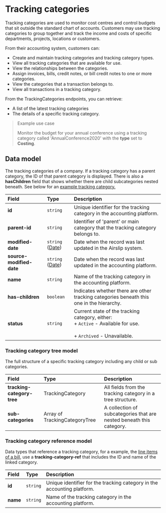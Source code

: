# Tracking categories

<p class="description">Tracking categories are used to monitor cost centres and control budgets that sit outside the standard chart of accounts. Customers may use tracking categories to group together and track the income and costs of specific departments, projects, locations or customers.</p>

From their accounting system, customers can:

- Create and maintain tracking categories and tracking category types.
- View all tracking categories that are available for use.
- View the relationships between the categories.
- Assign invoices, bills, credit notes, or bill credit notes to one or more categories.
- View the categories that a transaction belongs to.
- View all transactions in a tracking category.

From the TrackingCategories endpoints, you can retrieve:

- A list of the latest tracking categories
- The details of a specific tracking category.

> 
> Example use case
> 
> Monitor the budget for your annual conference using a tracking category called 'AnnualConference2020' with the **type** set to **Costing**.

## Data model

The tracking categories of a company. If a tracking category has a parent category, the ID of that parent category is displayed. There is also a **hasChildren** field that shows whether there are child subcategories nested beneath. See below for an [example tracking category.](#tracking-category)

| Field | Type | Description |
| :- | :- | :- |
| **id** | `string` | Unique identifier for the tracking category in the accounting platform. |
| **parent-id** | `string` | Identifier of 'parent' or main category that the tracking category belongs to. |
| **modified-date** | `string` ([Date](/data-model/shared/date/)) | Date when the record was last updated in the Airslip system. |
| **source-modified-date** | `string` ([Date](/data-model/shared/date/)) | Date when the record was last updated in the accounting platform. |
| **name** | `string` | Name of the tracking category in the accounting platform. |
| **has-children** | `boolean` | Indicates whether there are other tracking categories beneath this one in the hierarchy. |
| **status** | `string` | Current state of the tracking category, either:  <br>\+ `Active` \- Available for use.  <br>  <br>\+ `Archived` \- Unavailable. |

### Tracking category tree model

The full structure of a specific tracking category including any child or sub categories.

| Field | Type | Description |
| :- | :- | :- |
| **tracking-category-tree** | TrackingCategory | All fields from the tracking category in a tree structure. |
| **sub-categories** | Array of TrackingCategoryTree | A collection of subcategories that are nested beneath this category. |

### Tracking category reference model

Data types that reference a tracking category, for a example, the [line items of a bill](/data-model/accounting/bills#line-items), use a **tracking-category-ref** that includes the ID and name of the linked category.

| Field | Type | Description |
| :- | :- | :- |
| **id** | `string` | Unique identifier for the tracking category in the accounting platform. |
| **name** | `string` | Name of the tracking category in the accounting platform. |
<!-- 
## Example data

```json
{
  "property-to-go-here": "value-to-go-here"
}
``` -->